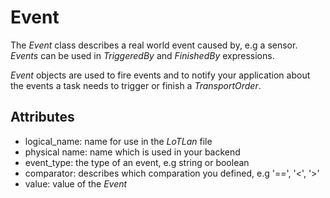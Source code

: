 # Event

The *Event* class describes a real world event caused by, e.g a sensor. *Events* can be used in *TriggeredBy* and *FinishedBy* expressions.

*Event* objects are used to fire events and to notify your application about the events a task needs to trigger or finish a *TransportOrder*.

## Attributes

* logical_name: name for use in the *LoTLan* file 
* physical name: name which is used in your backend
* event_type: the type of an event, e.g string or boolean
* comparator: describes which comparation you defined, e.g '==', '<', '>'
* value: value of the *Event* 